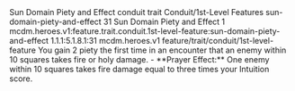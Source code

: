 <ability>
  <name>Sun Domain Piety and Effect</name>
  <metadata>
    <class>conduit</class>
    <feature_type>trait</feature_type>
    <file_dpath>Conduit/1st-Level Features</file_dpath>
    <item_id>sun-domain-piety-and-effect</item_id>
    <item_index>31</item_index>
    <item_name>Sun Domain Piety and Effect</item_name>
    <level>1</level>
    <scc>mcdm.heroes.v1:feature.trait.conduit.1st-level-feature:sun-domain-piety-and-effect</scc>
    <scdc>1.1.1:5.1.8.1:31</scdc>
    <source>mcdm.heroes.v1</source>
    <type>feature/trait/conduit/1st-level-feature</type>
  </metadata>
  <effects>
    <effect type="mundane" name="Piety">You gain 2 piety the first time in an encounter that an enemy within 10 squares takes fire or holy damage.
- **Prayer Effect:** One enemy within 10 squares takes fire damage equal to three times your Intuition score.</effect>
  </effects>
</ability>
